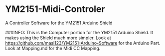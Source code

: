 # YM2151-Midi-Controler
A Controller Software for the YM2151 Arduino Shield

###INFO:
This is the Computer portion for the YM2151 Arduino Shield. It makes using the Shield much more simpler. Look at https://github.com/masl123/YM2151-Arduino-Software for the Arduino Part.
<br> Look at Mapping.md for the Midi CC Mapping.
